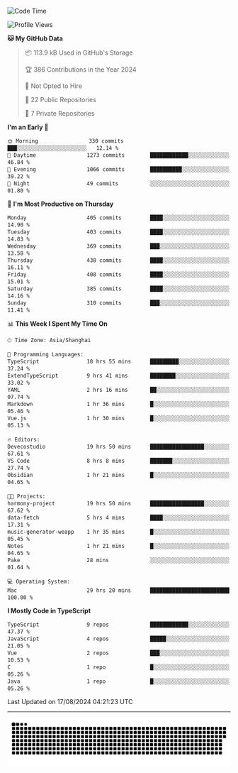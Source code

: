 <!--
<picture>
  <source
    srcset="https://github-readme-stats.vercel.app/api?username=kevinxft&show_icons=true&theme=dark"
    media="(prefers-color-scheme: dark)"
  />
  <source
    srcset="https://github-readme-stats.vercel.app/api?username=kevinxft&show_icons=true"
    media="(prefers-color-scheme: light), (prefers-color-scheme: no-preference)"
  />
  <img src="https://github-readme-stats.vercel.app/api?username=kevinxft&show_icons=true" />
</picture>
-->

<!--START_SECTION:waka-->
![Code Time](http://img.shields.io/badge/Code%20Time-2%2C473%20hrs%2042%20mins-blue)

![Profile Views](http://img.shields.io/badge/Profile%20Views-38-blue)

**🐱 My GitHub Data** 

> 📦 113.9 kB Used in GitHub's Storage 
 > 
> 🏆 386 Contributions in the Year 2024
 > 
> 🚫 Not Opted to Hire
 > 
> 📜 22 Public Repositories 
 > 
> 🔑 7 Private Repositories 
 > 
**I'm an Early 🐤** 

```text
🌞 Morning                330 commits         ███░░░░░░░░░░░░░░░░░░░░░░   12.14 % 
🌆 Daytime                1273 commits        ████████████░░░░░░░░░░░░░   46.84 % 
🌃 Evening                1066 commits        ██████████░░░░░░░░░░░░░░░   39.22 % 
🌙 Night                  49 commits          ░░░░░░░░░░░░░░░░░░░░░░░░░   01.80 % 
```
📅 **I'm Most Productive on Thursday** 

```text
Monday                   405 commits         ████░░░░░░░░░░░░░░░░░░░░░   14.90 % 
Tuesday                  403 commits         ████░░░░░░░░░░░░░░░░░░░░░   14.83 % 
Wednesday                369 commits         ███░░░░░░░░░░░░░░░░░░░░░░   13.58 % 
Thursday                 438 commits         ████░░░░░░░░░░░░░░░░░░░░░   16.11 % 
Friday                   408 commits         ████░░░░░░░░░░░░░░░░░░░░░   15.01 % 
Saturday                 385 commits         ████░░░░░░░░░░░░░░░░░░░░░   14.16 % 
Sunday                   310 commits         ███░░░░░░░░░░░░░░░░░░░░░░   11.41 % 
```


📊 **This Week I Spent My Time On** 

```text
🕑︎ Time Zone: Asia/Shanghai

💬 Programming Languages: 
TypeScript               10 hrs 55 mins      █████████░░░░░░░░░░░░░░░░   37.24 % 
ExtendTypeScript         9 hrs 41 mins       ████████░░░░░░░░░░░░░░░░░   33.02 % 
YAML                     2 hrs 16 mins       ██░░░░░░░░░░░░░░░░░░░░░░░   07.74 % 
Markdown                 1 hr 36 mins        █░░░░░░░░░░░░░░░░░░░░░░░░   05.46 % 
Vue.js                   1 hr 30 mins        █░░░░░░░░░░░░░░░░░░░░░░░░   05.13 % 

🔥 Editors: 
Devecostudio             19 hrs 50 mins      █████████████████░░░░░░░░   67.61 % 
VS Code                  8 hrs 8 mins        ███████░░░░░░░░░░░░░░░░░░   27.74 % 
Obsidian                 1 hr 21 mins        █░░░░░░░░░░░░░░░░░░░░░░░░   04.65 % 

🐱‍💻 Projects: 
harmony-project          19 hrs 50 mins      █████████████████░░░░░░░░   67.62 % 
data-fetch               5 hrs 4 mins        ████░░░░░░░░░░░░░░░░░░░░░   17.31 % 
music-generator-weapp    1 hr 35 mins        █░░░░░░░░░░░░░░░░░░░░░░░░   05.45 % 
Notes                    1 hr 21 mins        █░░░░░░░░░░░░░░░░░░░░░░░░   04.65 % 
Pake                     28 mins             ░░░░░░░░░░░░░░░░░░░░░░░░░   01.64 % 

💻 Operating System: 
Mac                      29 hrs 20 mins      █████████████████████████   100.00 % 
```

**I Mostly Code in TypeScript** 

```text
TypeScript               9 repos             ████████████░░░░░░░░░░░░░   47.37 % 
JavaScript               4 repos             █████░░░░░░░░░░░░░░░░░░░░   21.05 % 
Vue                      2 repos             ███░░░░░░░░░░░░░░░░░░░░░░   10.53 % 
C                        1 repo              █░░░░░░░░░░░░░░░░░░░░░░░░   05.26 % 
Java                     1 repo              █░░░░░░░░░░░░░░░░░░░░░░░░   05.26 % 
```




 Last Updated on 17/08/2024 04:21:23 UTC
<!--END_SECTION:waka-->

---

<picture>
  <source media="(prefers-color-scheme: dark)" srcset="https://raw.githubusercontent.com/kevinxft/kevinxft/output/github-contribution-grid-snake-dark.svg">
  <source media="(prefers-color-scheme: light)" srcset="https://raw.githubusercontent.com/kevinxft/kevinxft/output/github-contribution-grid-snake.svg">
  <img alt="github contribution grid snake animation" src="https://raw.githubusercontent.com/kevinxft/kevinxft/output/github-contribution-grid-snake.svg">
</picture>